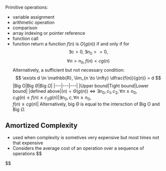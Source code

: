 Primitive operations:
- variable assignment
- arithmetic operation
- comparison
- array indexing or pointer reference
- function call
- function return
a function $f(n)$ is $O(g(n))$ if and only if for
$$
\exists c > 0, \exists n_0 >= 0,
$$
$$
\forall n > n_0, f(n) < cg(n)
$$
Alternatively, a sufficient but not necessary condition:
$$
\exists d \in \mathbb{R}, \lim_{n \to \infty} \dfrac{f(n)}{g(n)} = d
$$
|Big O|Big $\Theta$|Big $\Omega$|
|---|---|---|
|Upper bound|Tight bound|Lower bound|
|defined above|$(n) = \Theta (g(n)) \iff \exists n_0, c_1, c_2, \forall n \ge n_0,$<br>$c_1g(n) \le f(n) \le c_2g(n)$|$\exists n_0,c, \forall n \ge n_0,$<br>$f(n) \ge cg(n)$|
Alternatively, big $\Theta$ is equal to the intersction of Big O and Big $\Omega$.
## Amortized Complexity
- used when complexity is sometives very expensive but most times not that expensive
- Considers the average cost of an operation over a sequence of operations
$$

$$